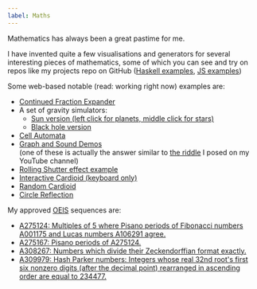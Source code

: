 ```yaml
---
label: Maths
---
```


Mathematics has always been a great pastime for me.

I have invented quite a few visualisations and generators for several interesting pieces of mathematics, some of which you can see and try on repos like my projects repo on GitHub ([Haskell examples](https://github.com/danwdart/projects/tree/master/haskell/maths/src), [JS examples](https://github.com/danwdart/projects/tree/master/js/maths))

Some web-based notable (read: working right now) examples are:

- [Continued Fraction Expander](https://danwdart.github.io/projects/js/maths/src/cfe/index.html)
- A set of gravity simulators:
    - [Sun version (left click for planets, middle click for stars)](https://danwdart.github.io/gravity/2/gravity.html)
    - [Black hole version](https://danwdart.github.io/gravity/4/gravity.html)
- [Cell Automata](https://danwdart.github.io/projects/js/maths/src/cellautomata/)
- [Graph and Sound Demos](https://danwdart.github.io/projects/js/maths/src/graphAndSound/)  
    (one of these is actually the answer similar to [the riddle](https://www.youtube.com/watch?v=zSL8asTgpzA) I posed on my YouTube channel)
- [Rolling Shutter effect example](https://danwdart.github.io/projects/js/rolling/)
- [Interactive Cardioid (keyboard only)](https://danwdart.github.io/heartish/cardint.html)
- [Random Cardioid](https://danwdart.github.io/heartish/card.html)
- [Circle Reflection](https://danwdart.github.io/heartish/index.html)

My approved [OEIS](https://oeis.org "Online Encyclopedia of Integer Sequences") sequences are:

- [A275124: Multiples of 5 where Pisano periods of Fibonacci numbers A001175 and Lucas numbers A106291 agree.](https://oeis.org/A275124)
- [A275167: Pisano periods of A275124.](https://oeis.org/A275167)
- [A308267: Numbers which divide their Zeckendorffian format exactly.](https://oeis.org/A308267)
- [A309979: Hash Parker numbers: Integers whose real 32nd root's first six nonzero digits (after the decimal point) rearranged in ascending order are equal to 234477.](https://oeis.org/A309979)